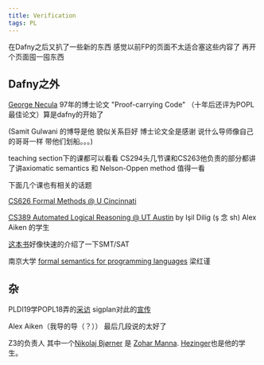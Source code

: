 ```yaml
---
title: Verification
tags: PL
---
```


在Dafny之后又扒了一些新的东西  感觉以前FP的页面不太适合塞这些内容了  再开个页面囤一囤东西

<!--more-->

## Dafny之外

[George Necula](https://people.eecs.berkeley.edu/~necula/) 97年的博士论文 "Proof-carrying Code" （十年后还评为POPL最佳论文）算是dafny的开始了

(Samit Gulwani 的博导是他 貌似关系巨好 博士论文全是感谢 说什么导师像自己的哥哥一样 带他们划船。。。)

teaching section下的课都可以看看 CS294头几节课和CS263他负责的部分都讲了讲axiomatic semantics 和 Nelson-Oppen method  值得一看

下面几个课也有相关的话题

[CS626 Formal Methods @ U Cincinnati](http://gauss.ececs.uc.edu/Courses/c626/lectures.html)


[CS389 Automated Logical Reasoning @ UT Austin](https://www.cs.utexas.edu/~isil/cs389L/) by Işil Dilig (ş 念 sh) Alex Aiken 的学生

[这本书](https://sat-smt.codes/)好像快速的介绍了一下SMT/SAT

南京大学 [formal semantics for programming languages](https://cs.nju.edu.cn/hongjin/teaching/semantics/index.htm) 梁红谨


## 杂

PLDI19学POPL18弄的[采访](http://abstract.ece.cmu.edu/peopleOfPLDI/index.html) sigplan对此的[宣传](https://blog.sigplan.org/2020/04/23/more-people-of-programming-languages/)

Alex Aiken（我导的导（？）） 最后几段说的太好了


Z3的负责人 其中一个[Nikolaj Bjørner](http://theory.stanford.edu/~nikolaj/) 是 [Zohar Manna](https://en.wikipedia.org/wiki/Zohar_Manna). [Hezinger](https://en.wikipedia.org/wiki/Thomas_Henzinger)也是他的学生。


